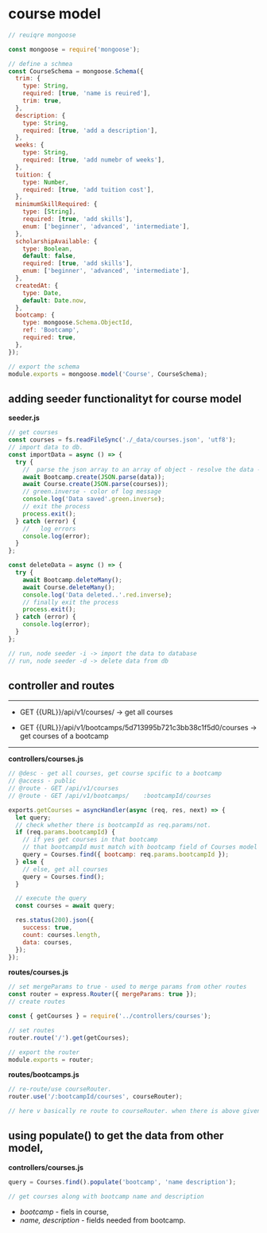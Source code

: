 # course model

```javascript
// reuiqre mongoose

const mongoose = require('mongoose');

// define a schmea
const CourseSchema = mongoose.Schema({
  trim: {
    type: String,
    required: [true, 'name is reuired'],
    trim: true,
  },
  description: {
    type: String,
    required: [true, 'add a description'],
  },
  weeks: {
    type: String,
    required: [true, 'add numebr of weeks'],
  },
  tuition: {
    type: Number,
    required: [true, 'add tuition cost'],
  },
  minimumSkillRequired: {
    type: [String],
    required: [true, 'add skills'],
    enum: ['beginner', 'advanced', 'intermediate'],
  },
  scholarshipAvailable: {
    type: Boolean,
    default: false,
    required: [true, 'add skills'],
    enum: ['beginner', 'advanced', 'intermediate'],
  },
  createdAt: {
    type: Date,
    default: Date.now,
  },
  bootcamp: {
    type: mongoose.Schema.ObjectId,
    ref: 'Bootcamp',
    required: true,
  },
});

// export the schema
module.exports = mongoose.model('Course', CourseSchema);
```

## adding seeder functionalityt for course model

**seeder.js**

```javascript
// get courses
const courses = fs.readFileSync('./_data/courses.json', 'utf8');
// import data to db.
const importData = async () => {
  try {
    //  parse the json array to an array of object - resolve the data - save to db.
    await Bootcamp.create(JSON.parse(data));
    await Course.create(JSON.parse(courses));
    // green.inverse - color of log message
    console.log('Data saved'.green.inverse);
    // exit the process
    process.exit();
  } catch (error) {
    //   log errors
    console.log(error);
  }
};

const deleteData = async () => {
  try {
    await Bootcamp.deleteMany();
    await Course.deleteMany();
    console.log('Data deleted..'.red.inverse);
    // finally exit the process
    process.exit();
  } catch (error) {
    console.log(error);
  }
};

// run, node seeder -i -> import the data to database
// run, node seeder -d -> delete data from db
```

## controller and routes

---

- GET {{URL}}/api/v1/courses/  -> get all courses

- GET {{URL}}/api/v1/bootcamps/5d713995b721c3bb38c1f5d0/courses -> get courses of a bootcamp

---

**controllers/courses.js**

```javascript
// @desc - get all courses, get course spcific to a bootcamp
// @access - public
// @route - GET /api/v1/courses
// @route - GET /api/v1/bootcamps/    :bootcampId/courses

exports.getCourses = asyncHandler(async (req, res, next) => {
  let query;
  // check whether there is bootcampId as req.params/not.
  if (req.params.bootcampId) {
    // if yes get courses in that bootcamp
    // that bootcampId must match with bootcamp field of Courses model
    query = Courses.find({ bootcamp: req.params.bootcampId });
  } else {
    // else, get all courses
    query = Courses.find();
  }

  // execute the query
  const courses = await query;

  res.status(200).json({
    success: true,
    count: courses.length,
    data: courses,
  });
});
```

**routes/courses.js**

```javascript
// set mergeParams to true - used to merge params from other routes 
const router = express.Router({ mergeParams: true });
// create routes

const { getCourses } = require('../controllers/courses');

// set routes
router.route('/').get(getCourses);

// export the router
module.exports = router;
```

**routes/bootcamps.js**

```javascript
// re-route/use courseRouter.
router.use('/:bootcampId/courses', courseRouter);

// here v basically re route to courseRouter. when there is above given api is given
```

## using populate() to get the data from other model,

**controllers/courses.js**

```javascript
query = Courses.find().populate('bootcamp', 'name description');

// get courses along with bootcamp name and description
```

- _bootcamp_ - fiels in course,
- _name, description_ - fields needed from bootcamp.
